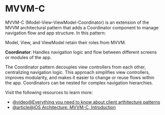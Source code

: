 # MVVM-C

MVVM-C (Model-View-ViewModel-Coordinator) is an extension of the MVVM architectural pattern that adds a Coordinator component to manage navigation flow and app structure. In this pattern:

Model, View, and ViewModel retain their roles from MVVM.

**Coordinator**: Handles navigation logic and flow between different screens or modules of the app.

The Coordinator pattern decouples view controllers from each other, centralizing navigation logic. This approach simplifies view controllers, improves modularity, and makes it easier to change or reuse flows within the app. Coordinators can be nested for complex navigation hierarchies.

Visit the following resources to learn more:

- [@video@Everything you need to know about client arthitecture patterns](https://www.youtube.com/watch?v=I5c7fBgvkNY)
- [@article@iOS Architecture: MVVM-C, Introduction](https://medium.com/sudo-by-icalia-labs/ios-architecture-mvvm-c-introduction-1-6-815204248518)